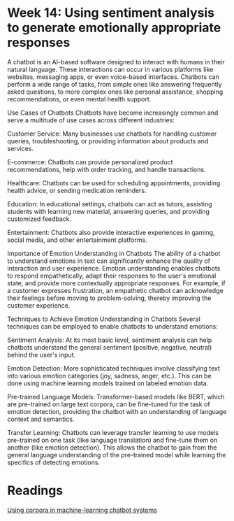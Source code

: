 # Week 14: Using sentiment analysis to generate emotionally appropriate responses


A chatbot is an AI-based software designed to interact with humans in their natural language. These interactions can occur in various platforms like websites, messaging apps, or even voice-based interfaces. Chatbots can perform a wide range of tasks, from simple ones like answering frequently asked questions, to more complex ones like personal assistance, shopping recommendations, or even mental health support.

Use Cases of Chatbots
Chatbots have become increasingly common and serve a multitude of use cases across different industries:

Customer Service: Many businesses use chatbots for handling customer queries, troubleshooting, or providing information about products and services.

E-commerce: Chatbots can provide personalized product recommendations, help with order tracking, and handle transactions.

Healthcare: Chatbots can be used for scheduling appointments, providing health advice, or sending medication reminders.

Education: In educational settings, chatbots can act as tutors, assisting students with learning new material, answering queries, and providing customized feedback.

Entertainment: Chatbots also provide interactive experiences in gaming, social media, and other entertainment platforms.

Importance of Emotion Understanding in Chatbots
The ability of a chatbot to understand emotions in text can significantly enhance the quality of interaction and user experience. Emotion understanding enables chatbots to respond empathetically, adapt their responses to the user's emotional state, and provide more contextually appropriate responses. For example, if a customer expresses frustration, an empathetic chatbot can acknowledge their feelings before moving to problem-solving, thereby improving the customer experience.

Techniques to Achieve Emotion Understanding in Chatbots
Several techniques can be employed to enable chatbots to understand emotions:

Sentiment Analysis: At its most basic level, sentiment analysis can help chatbots understand the general sentiment (positive, negative, neutral) behind the user's input.

Emotion Detection: More sophisticated techniques involve classifying text into various emotion categories (joy, sadness, anger, etc.). This can be done using machine learning models trained on labeled emotion data.

Pre-trained Language Models: Transformer-based models like BERT, which are pre-trained on large text corpora, can be fine-tuned for the task of emotion detection, providing the chatbot with an understanding of language context and semantics.

Transfer Learning: Chatbots can leverage transfer learning to use models pre-trained on one task (like language translation) and fine-tune them on another (like emotion detection). This allows the chatbot to gain from the general language understanding of the pre-trained model while learning the specifics of detecting emotions.

# Readings

[Using corpora in machine-learning chatbot systems](https://d1wqtxts1xzle7.cloudfront.net/47822392/Using_corpora_in_machine-learning_chatbo20160805-6451-13l2mjr-libre.pdf?1470426979=&response-content-disposition=inline%3B+filename%3DUsing_corpora_in_machine_learning_chatbo.pdf&Expires=1691349264&Signature=Ndyv2Bz9KIEWavyG3ZOXbGkhtJKibBRSobPXdMIyp6Od9M8-Z3X-5~iA2nogQRe11U8DlL9ZBsybO3hy1LF4~9TKJ~COeoqyP1gKce5l4ijn4RHgL9l~Q28Y5YBvm-tPiFPNn-tjlRnakuO8HEvgHNJfmUL82yXkyR-fk3VUAqSmReUcUztbzcHC~f6G-GYz0yBVZzH9cEgbbB6L13tkXnOUArCbr4leVDRdGVgXGNRWiu0ZNjb~lAVpkOjEqwY9JIZI53-hJXXVbrXPkeuEu-Pborr-0nze2zEBA1COlATMQLPP-ggj2IXCIILtT538WKrPpD22dYuCXf4FxYlwjg__&Key-Pair-Id=APKAJLOHF5GGSLRBV4ZA)
